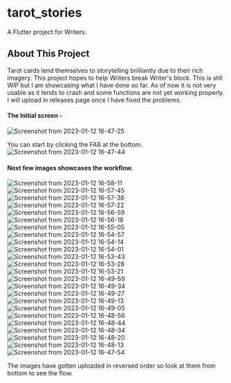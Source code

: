 # tarot_stories

A Flutter project for Writers.

## About This Project

Tarot cards lend themselves to storytelling brilliantly due to their rich imagery. This project hopes to help Writers break Writer's block. This is still WIP but I am showcasing what I have done so far. As of now it is not very usable as it tends to crash and some functions are not yet working properly. I will upload in releases page once I have fixed the problems.

#### The Initial screen - 
![Screenshot from 2023-01-12 16-47-25](https://user-images.githubusercontent.com/4270836/212056299-38f0c6a8-523d-461b-b332-5f3757c931b7.png)

You can start by clicking the FAB at the bottom.
![Screenshot from 2023-01-12 16-47-44](https://user-images.githubusercontent.com/4270836/212056530-6f85bf44-48af-4856-8409-81ea81ca1063.png)

#### Next few images showcases the workflow.

![Screenshot from 2023-01-12 16-58-11](https://user-images.githubusercontent.com/4270836/212057915-35a0b66b-f1fe-4036-a121-0a8e4a2d8ec1.png)
![Screenshot from 2023-01-12 16-57-45](https://user-images.githubusercontent.com/4270836/212057926-1ebf6d72-2dae-4fd0-8574-2ebc80c6404c.png)
![Screenshot from 2023-01-12 16-57-38](https://user-images.githubusercontent.com/4270836/212057929-fe4e4c83-54c9-400b-9245-ba495a242182.png)
![Screenshot from 2023-01-12 16-57-22](https://user-images.githubusercontent.com/4270836/212057930-3e84347e-6d42-433c-bb6c-abcdbedccf70.png)
![Screenshot from 2023-01-12 16-56-59](https://user-images.githubusercontent.com/4270836/212057933-6c80a32f-2cf0-4b49-88fd-fcd91275d02d.png)
![Screenshot from 2023-01-12 16-56-18](https://user-images.githubusercontent.com/4270836/212057938-d535d42d-5443-4559-bfbc-0188914a5911.png)
![Screenshot from 2023-01-12 16-55-05](https://user-images.githubusercontent.com/4270836/212057945-1ca45db2-b741-4452-895e-7e0ded71ddc7.png)
![Screenshot from 2023-01-12 16-54-57](https://user-images.githubusercontent.com/4270836/212057949-3ac4ff01-d31b-40f2-9493-65125463eff9.png)
![Screenshot from 2023-01-12 16-54-14](https://user-images.githubusercontent.com/4270836/212057951-da1c8dcd-252c-4cbf-b8f9-1f6b12a90ef6.png)
![Screenshot from 2023-01-12 16-54-01](https://user-images.githubusercontent.com/4270836/212057954-142e28d7-5b26-44ec-aff9-7c3269ef713c.png)
![Screenshot from 2023-01-12 16-53-43](https://user-images.githubusercontent.com/4270836/212057957-f04438a0-a088-4911-9325-1b6a3e9a3217.png)
![Screenshot from 2023-01-12 16-53-28](https://user-images.githubusercontent.com/4270836/212057960-0b56af4d-a144-4dfa-838a-95e270f1ccea.png)
![Screenshot from 2023-01-12 16-53-21](https://user-images.githubusercontent.com/4270836/212057962-3798bb94-c9d9-459f-a3bb-95d4df2c5b6c.png)
![Screenshot from 2023-01-12 16-49-59](https://user-images.githubusercontent.com/4270836/212057963-9ef058ae-29ad-4110-ab07-40b443549440.png)
![Screenshot from 2023-01-12 16-49-34](https://user-images.githubusercontent.com/4270836/212057968-b80b02b9-2b5a-40c6-aaa4-1d41d9be9330.png)
![Screenshot from 2023-01-12 16-49-27](https://user-images.githubusercontent.com/4270836/212057971-fede6aa5-dd65-4ed8-8250-fcfc3b8e81c2.png)
![Screenshot from 2023-01-12 16-49-13](https://user-images.githubusercontent.com/4270836/212057976-b46e43fc-773e-459e-9080-bb42dad636a3.png)
![Screenshot from 2023-01-12 16-49-05](https://user-images.githubusercontent.com/4270836/212057979-ee80ef14-abe3-43af-8e81-305fa949916e.png)
![Screenshot from 2023-01-12 16-48-56](https://user-images.githubusercontent.com/4270836/212057982-90caa484-6460-4343-91c8-1ce6a82d1b44.png)
![Screenshot from 2023-01-12 16-48-44](https://user-images.githubusercontent.com/4270836/212057984-97606284-3597-4786-a39a-cdb0061d7d3e.png)
![Screenshot from 2023-01-12 16-48-34](https://user-images.githubusercontent.com/4270836/212057987-0d7cf87b-0559-4dde-af42-ace9cfe0ead5.png)
![Screenshot from 2023-01-12 16-48-20](https://user-images.githubusercontent.com/4270836/212057992-15e8ed72-c6d9-43b7-b618-54784b1fc0e6.png)
![Screenshot from 2023-01-12 16-48-13](https://user-images.githubusercontent.com/4270836/212057994-7c2f5aaf-ee0a-47f5-a54d-e4c886ee44d7.png)
![Screenshot from 2023-01-12 16-47-54](https://user-images.githubusercontent.com/4270836/212057997-cd72ed19-849c-4257-9e72-17f63b13d1e5.png)

The images have gotten uploaded in reversed order so look at them from bottom to see the flow.
